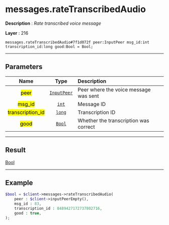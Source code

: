# messages.rateTranscribedAudio

**Description** : *Rate transcribed voice message*

**Layer** : 216

```tl
messages.rateTranscribedAudio#7f1d072f peer:InputPeer msg_id:int transcription_id:long good:Bool = Bool;
```

---

## Parameters

| Name | Type | Description |
| :---: | :---: | :--- |
| <mark>peer</mark> | [`InputPeer`](type/InputPeer) | Peer where the voice message was sent |
| <mark>msg_id</mark> | [`int`](type/int) | Message ID |
| <mark>transcription_id</mark> | [`long`](type/long) | Transcription ID |
| <mark>good</mark> | [`Bool`](type/Bool) | Whether the transcription was correct |

---

## Result

[Bool](type/Bool)

---

## Example

```php
$bool = $client->messages->rateTranscribedAudio(
	peer : $client->inputPeerEmpty(),
	msg_id : 83,
	transcription_id : 8489427172737802716,
	good : true,
);
```